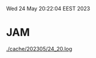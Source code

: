 Wed 24 May 20:22:04 EEST 2023
# JAM
<a href='./cache/202305/24_20.log'>./cache/202305/24_20.log</a>
